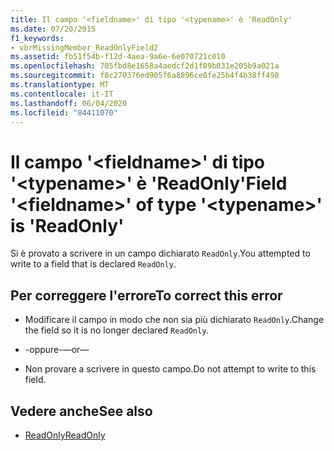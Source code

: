 ```yaml
---
title: Il campo '<fieldname>' di tipo '<typename>' è 'ReadOnly'
ms.date: 07/20/2015
f1_keywords:
- vbrMissingMember_ReadOnlyField2
ms.assetid: fb51f54b-f12d-4aea-9a6e-6e070721c010
ms.openlocfilehash: 705fbd8e1658a4aedcf2d1f89b031e205b9a021a
ms.sourcegitcommit: f8c270376ed905f6a8896ce0fe25b4f4b38ff498
ms.translationtype: MT
ms.contentlocale: it-IT
ms.lasthandoff: 06/04/2020
ms.locfileid: "84411070"
---
```

# <a name="field-fieldname-of-type-typename-is-readonly"></a><span data-ttu-id="1ea80-102">Il campo '\<fieldname>' di tipo '\<typename>' è 'ReadOnly'</span><span class="sxs-lookup"><span data-stu-id="1ea80-102">Field '\<fieldname>' of type '\<typename>' is 'ReadOnly'</span></span>
<span data-ttu-id="1ea80-103">Si è provato a scrivere in un campo dichiarato `ReadOnly`.</span><span class="sxs-lookup"><span data-stu-id="1ea80-103">You attempted to write to a field that is declared `ReadOnly`.</span></span>  
  
## <a name="to-correct-this-error"></a><span data-ttu-id="1ea80-104">Per correggere l'errore</span><span class="sxs-lookup"><span data-stu-id="1ea80-104">To correct this error</span></span>  
  
- <span data-ttu-id="1ea80-105">Modificare il campo in modo che non sia più dichiarato `ReadOnly`.</span><span class="sxs-lookup"><span data-stu-id="1ea80-105">Change the field so it is no longer declared `ReadOnly`.</span></span>  
  
- <span data-ttu-id="1ea80-106">-oppure-</span><span class="sxs-lookup"><span data-stu-id="1ea80-106">—or—</span></span>  
  
- <span data-ttu-id="1ea80-107">Non provare a scrivere in questo campo.</span><span class="sxs-lookup"><span data-stu-id="1ea80-107">Do not attempt to write to this field.</span></span>  
  
## <a name="see-also"></a><span data-ttu-id="1ea80-108">Vedere anche</span><span class="sxs-lookup"><span data-stu-id="1ea80-108">See also</span></span>

- [<span data-ttu-id="1ea80-109">ReadOnly</span><span class="sxs-lookup"><span data-stu-id="1ea80-109">ReadOnly</span></span>](../language-reference/modifiers/readonly.md)
